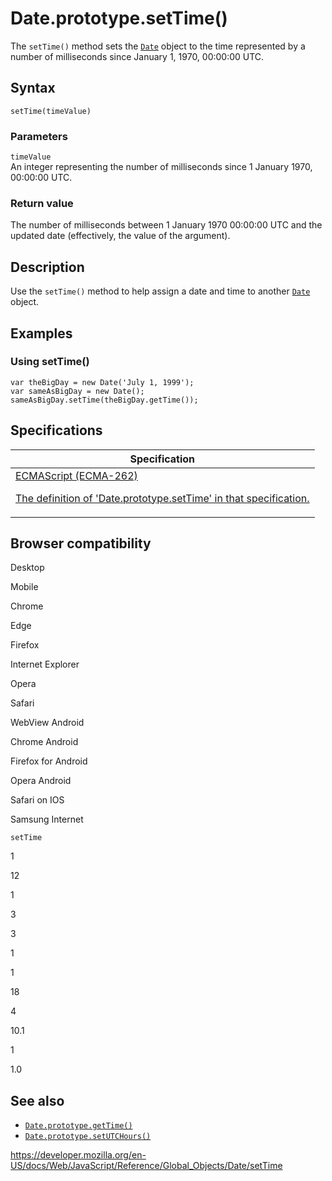 # Date.prototype.setTime()

The `setTime()` method sets the [`Date`](../date) object to the time represented by a number of milliseconds since January 1, 1970, 00:00:00 UTC.

## Syntax

    setTime(timeValue)

### Parameters

`timeValue`  
An integer representing the number of milliseconds since 1 January 1970, 00:00:00 UTC.

### Return value

The number of milliseconds between 1 January 1970 00:00:00 UTC and the updated date (effectively, the value of the argument).

## Description

Use the `setTime()` method to help assign a date and time to another [`Date`](../date) object.

## Examples

### Using setTime()

    var theBigDay = new Date('July 1, 1999');
    var sameAsBigDay = new Date();
    sameAsBigDay.setTime(theBigDay.getTime());

## Specifications

<table><thead><tr class="header"><th>Specification</th></tr></thead><tbody><tr class="odd"><td><a href="https://tc39.es/ecma262/#sec-date.prototype.settime">ECMAScript (ECMA-262) 
<br/>

<span class="small">The definition of 'Date.prototype.setTime' in that specification.</span></a></td></tr></tbody></table>

## Browser compatibility

Desktop

Mobile

Chrome

Edge

Firefox

Internet Explorer

Opera

Safari

WebView Android

Chrome Android

Firefox for Android

Opera Android

Safari on IOS

Samsung Internet

`setTime`

1

12

1

3

3

1

1

18

4

10.1

1

1.0

## See also

-   [`Date.prototype.getTime()`](gettime)
-   [`Date.prototype.setUTCHours()`](setutchours)

<a href="https://developer.mozilla.org/en-US/docs/Web/JavaScript/Reference/Global_Objects/Date/setTime" class="_attribution-link">https://developer.mozilla.org/en-US/docs/Web/JavaScript/Reference/Global_Objects/Date/setTime</a>
